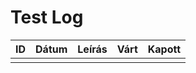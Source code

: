 # Test Log

| ID |   Dátum    | Leírás                                                                                    | Várt  | Kapott |
|:---|:----------:|-------------------------------------------------------------------------------------------|:-----:|:------:|
|  |  |                                                            |  |   |
